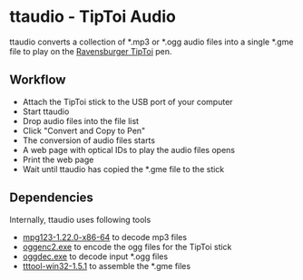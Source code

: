 # ttaudio - TipToi Audio

ttaudio converts a collection of *.mp3 or *.ogg audio files into a single *.gme file to play on the [Ravensburger TipToi](https://www.ravensburger.de/shop/tiptoi/index.html) pen.

## Workflow
* Attach the TipToi stick to the USB port of your computer
* Start ttaudio
* Drop audio files into the file list
* Click "Convert and Copy to Pen"
* The conversion of audio files starts
* A web page with optical IDs to play the audio files opens
* Print the web page
* Wait until ttaudio has copied the *.gme file to the stick

## Dependencies

Internally, ttaudio uses following tools
* [mpg123-1.22.0-x86-64](http://www.mpg123.de/download.shtml) to decode mp3 files
* [oggenc2.exe](http://www.rarewares.org/ogg-oggenc.php) to encode the ogg files for the TipToi stick
* [oggdec.exe](http://www.rarewares.org/ogg-oggdec.php) to decode input *.ogg files
* [tttool-win32-1.5.1](https://github.com/entropia/tip-toi-reveng) to assemble the *.gme files


